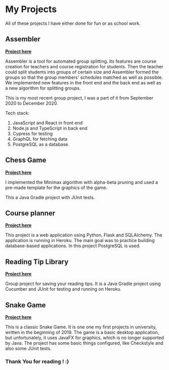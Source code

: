 # My Projects

All of these projects I have either done for fun or as school work. 

## Assembler

[**Project here**](https://github.com/UniversityOfHelsinkiCS/prkl) 

Assembler is a tool for automated group splitting. Its features are course creation for teachers and course registration for students. Then the teacher could split students into groups of certain size and Assembler formed the groups so that the group members' schedules matched as well as possible. We implemented new features in the front end and the back end as well as a new algorithm for splitting groups. 

This is my most recent group project, I was a part of it from September 2020 to December 2020.

Tech stack: 

1. JavaScript and React in front end
2. Node.js and TypeScript in back end
3. Cypress for testing 
4. GraphQL for fetching data
5. PostgreSQL as a database. 

## Chess Game

[**Project here**](https://github.com/AnnaKuokkanen/Shakki)

I implemented the Minimax algorithm with alpha-beta pruning and used a pre-made template for the graphics of the game.

This a Java Gradle project with JUnit tests.

## Course planner

[**Project here**](https://github.com/AnnaKuokkanen/Kurssiseuranta)

This project is a web application using Python, Flask and SQLAlchemy. The application is running in Heroku. The main goal was to practice building database-based applications. In this project PostgreSQL is used.

## Reading Tip Library

[**Project here**](https://github.com/lauripalonen/lukuvinkkikirjasto)

Group project for saving your reading tips. It is a Java Gradle project using Cucumber and JUnit for testing and running on Heroku. 

## Snake Game

[**Project here**](https://github.com/AnnaKuokkanen/SnakeGame)

This is a classic Snake Game. It is one one my first projects in university, written in the beginning of 2019. The game is a basic desktop application, 
but unfortunately, it uses JavaFX for graphics, which is no longer supported by Java.  The project has some basic things configured, like Checkstyle and also some 
JUnit tests. 

### Thank You for reading ! :)
